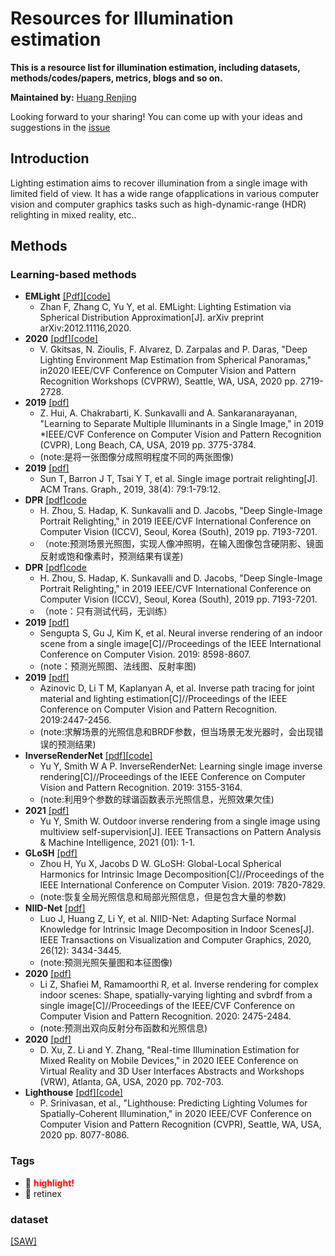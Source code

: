 # Resources for Illumination estimation
**This is a resource list for illumination estimation, including datasets, methods/codes/papers, metrics, blogs and so on.**

**Maintained by:** [Huang Renjing](https://github.com/rjhuang27)

Looking forward to your sharing! You can come up with your ideas and suggestions in the [issue](https://github.com/rjhuang27/Illumination_Estimation/issues)




## Introduction

Lighting estimation aims to recover illumination from a single image with limited field of view. It has a wide range ofapplications in various computer vision and computer graphics tasks such as high-dynamic-range (HDR) relighting in mixed reality, etc..

## Methods

### Learning-based methods

* **EMLight** [[Pdf]](https://arxiv.org/pdf/2012.11116.pdf)[[code]](https://github.com/fnzhan/Illumination-Estimation)
  * Zhan F, Zhang C, Yu Y, et al. EMLight: Lighting Estimation via Spherical Distribution Approximation[J]. arXiv preprint arXiv:2012.11116,2020. 
* **2020** [[pdf]](https://arxiv.org/pdf/2005.08000.pdf)[[code]](https://github.com/VCL3D/DeepPanoramaLighting)
  * V. Gkitsas, N. Zioulis, F. Alvarez, D. Zarpalas and P. Daras,  "Deep Lighting Environment Map Estimation from Spherical Panoramas," in2020 IEEE/CVF Conference on Computer Vision and Pattern Recognition Workshops (CVPRW), Seattle, WA, USA, 2020 pp. 2719-2728.
* **2019** [[pdf]](https://arxiv.org/pdf/1811.12481v2.pdf)
  * Z. Hui, A. Chakrabarti, K. Sunkavalli and A. Sankaranarayanan,  "Learning to Separate Multiple Illuminants in a Single Image," in 2019 *IEEE/CVF Conference on Computer Vision and Pattern Recognition (CVPR), Long Beach, CA, USA, 2019 pp. 3775-3784.
  * (note:是将一张图像分成照明程度不同的两张图像)
* **2019** [[pdf]](https://arxiv.org/pdf/1905.00824v1.pdf)
  * Sun T, Barron J T, Tsai Y T, et al. Single image portrait relighting[J]. ACM Trans. Graph., 2019, 38(4): 79:1-79:12.
* **DPR** [[pdf]](https://openaccess.thecvf.com/content_ICCV_2019/papers/Zhou_Deep_Single-Image_Portrait_Relighting_ICCV_2019_paper.pdf)[code](https://github.com/zhhoper/DPR)
  * H. Zhou, S. Hadap, K. Sunkavalli and D. Jacobs,  "Deep Single-Image Portrait Relighting," in 2019 IEEE/CVF International Conference on Computer Vision (ICCV), Seoul, Korea (South), 2019 pp. 7193-7201.
  * （note:预测场景光照图，实现人像冲照明，在输入图像包含硬阴影、镜面反射或饱和像素时，预测结果有误差)
* **DPR** [[pdf]](https://openaccess.thecvf.com/content_ICCV_2019/papers/Zhou_Deep_Single-Image_Portrait_Relighting_ICCV_2019_paper.pdf)[code](https://github.com/zhhoper/DPR)
  * H. Zhou, S. Hadap, K. Sunkavalli and D. Jacobs,  "Deep Single-Image Portrait Relighting," in 2019 IEEE/CVF International Conference on Computer Vision (ICCV), Seoul, Korea (South), 2019 pp. 7193-7201.
  * （note：只有测试代码，无训练）
* **2019** [[pdf]](https://arxiv.org/pdf/1901.02453v3.pdf)
  * Sengupta S, Gu J, Kim K, et al. Neural inverse rendering of an indoor scene from a single image[C]//Proceedings of the IEEE International Conference on Computer Vision. 2019: 8598-8607.
  * (note：预测光照图、法线图、反射率图)
* **2019** [[pdf]](https://arxiv.org/pdf/1903.07145v1.pdf)
  * Azinovic D, Li T M, Kaplanyan A, et al. Inverse path tracing for joint material and lighting estimation[C]//Proceedings of the IEEE Conference on Computer Vision and Pattern Recognition. 2019:2447-2456.
  * (note:求解场景的光照信息和BRDF参数，但当场景无发光器时，会出现错误的预测结果)
* **InverseRenderNet** [[pdf]](https://arxiv.org/pdf/1811.12328v1.pdf)[[code]](https://github.com/YeeU/InverseRenderNet)
  * Yu Y, Smith W A P. InverseRenderNet: Learning single image inverse rendering[C]//Proceedings of the IEEE Conference on Computer Vision and Pattern Recognition. 2019: 3155-3164.
  * (note:利用9个参数的球谐函数表示光照信息，光照效果欠佳)
* **2021** [[pdf]](https://arxiv.org/pdf/2102.06591v1.pdf)
  * Yu Y, Smith W. Outdoor inverse rendering from a single image using multiview self-supervision[J]. IEEE Transactions on Pattern Analysis & Machine Intelligence, 2021 (01): 1-1.
* **GLoSH** [[pdf]](https://openaccess.thecvf.com/content_ICCV_2019/papers/Zhou_GLoSH_Global-Local_Spherical_Harmonics_for_Intrinsic_Image_Decomposition_ICCV_2019_paper.pdf)
  * Zhou H, Yu X, Jacobs D W. GLoSH: Global-Local Spherical Harmonics for Intrinsic Image Decomposition[C]//Proceedings of the IEEE International Conference on Computer Vision. 2019: 7820-7829.
  * (note:恢复全局光照信息和局部光照信息，但是包含大量的参数)
* **NIID-Net** [[pdf]](https://ieeexplore.ieee.org/stamp/stamp.jsp?arnumber=9199573&casa_token=zYE2CqXkCSIAAAAA:kW7c8OsKXQfIv3-ogk7rxTPcesapQL4-on7AuGFiwlC8I37fkyxG_VDcxSzYsiXRdPNnKJ9F8_jZ)
  * Luo J, Huang Z, Li Y, et al. NIID-Net: Adapting Surface Normal Knowledge for Intrinsic Image Decomposition in Indoor Scenes[J]. IEEE Transactions on Visualization and Computer Graphics, 2020, 26(12): 3434-3445.
  * (note:预测光照矢量图和本征图像)
* **2020** [[pdf]](https://arxiv.org/pdf/1905.02722v1.pdf)
  * Li Z, Shafiei M, Ramamoorthi R, et al. Inverse rendering for complex indoor scenes: Shape, spatially-varying lighting and svbrdf from a single image[C]//Proceedings of the IEEE/CVF Conference on Computer Vision and Pattern Recognition. 2020: 2475-2484.
  * (note:预测出双向反射分布函数和光照信息)
* **2020** [[pdf]](https://ieeexplore.ieee.org/stamp/stamp.jsp?tp=&arnumber=9090568)
  * D. Xu, Z. Li and Y. Zhang,  "Real-time Illumination Estimation for Mixed Reality on Mobile Devices," in 2020 IEEE Conference on Virtual Reality and 3D User Interfaces Abstracts and Workshops (VRW), Atlanta, GA, USA, 2020 pp. 702-703.
* **Lighthouse** [[pdf]](https://arxiv.org/pdf/2003.08367v2.pdf)[[code]](https://github.com/pratulsrinivasan/lighthouse)
  * P. Srinivasan, et al., "Lighthouse: Predicting Lighting Volumes for Spatially-Coherent Illumination," in 2020 IEEE/CVF Conference on Computer Vision and Pattern Recognition (CVPR), Seattle, WA, USA, 2020 pp. 8077-8086.


### Tags

- :high_brightness: <font color='red'> **highlight!** </font>
- :bookmark: retinex

### dataset
[[SAW]](http://opensurfaces.cs.cornell.edu/publications/intrinsic/)
